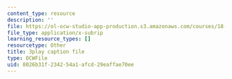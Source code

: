 ```yaml
---
content_type: resource
description: ''
file: https://ol-ocw-studio-app-production.s3.amazonaws.com/courses/18-086-mathematical-methods-for-engineers-ii-spring-2006/8026b31f234254a1afcd29eaffae70ee_zIK5EnoiLL0.vtt
file_type: application/x-subrip
learning_resource_types: []
resourcetype: Other
title: 3play caption file
type: OCWFile
uid: 8026b31f-2342-54a1-afcd-29eaffae70ee
---
```

